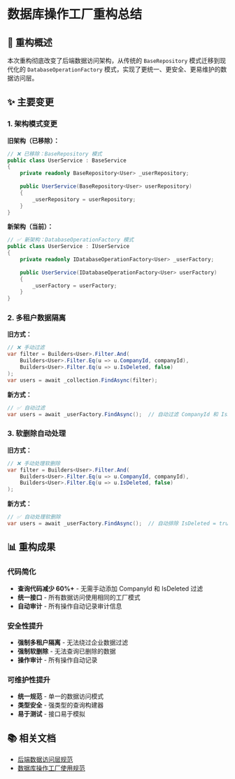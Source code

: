 # 数据库操作工厂重构总结

## 🎯 重构概述

本次重构彻底改变了后端数据访问架构，从传统的 `BaseRepository` 模式迁移到现代化的 `DatabaseOperationFactory` 模式，实现了更统一、更安全、更易维护的数据访问层。

## ✨ 主要变更

### 1. 架构模式变更

**旧架构（已移除）：**
```csharp
// ❌ 已移除：BaseRepository 模式
public class UserService : BaseService
{
    private readonly BaseRepository<User> _userRepository;
    
    public UserService(BaseRepository<User> userRepository)
    {
        _userRepository = userRepository;
    }
}
```

**新架构（当前）：**
```csharp
// ✅ 新架构：DatabaseOperationFactory 模式
public class UserService : IUserService
{
    private readonly IDatabaseOperationFactory<User> _userFactory;
    
    public UserService(IDatabaseOperationFactory<User> userFactory)
    {
        _userFactory = userFactory;
    }
}
```

### 2. 多租户数据隔离

**旧方式：**
```csharp
// ❌ 手动过滤
var filter = Builders<User>.Filter.And(
    Builders<User>.Filter.Eq(u => u.CompanyId, companyId),
    Builders<User>.Filter.Eq(u => u.IsDeleted, false)
);
var users = await _collection.FindAsync(filter);
```

**新方式：**
```csharp
// ✅ 自动过滤
var users = await _userFactory.FindAsync();  // 自动过滤 CompanyId 和 IsDeleted
```

### 3. 软删除自动处理

**旧方式：**
```csharp
// ❌ 手动处理软删除
var filter = Builders<User>.Filter.And(
    Builders<User>.Filter.Eq(u => u.CompanyId, companyId),
    Builders<User>.Filter.Eq(u => u.IsDeleted, false)
);
```

**新方式：**
```csharp
// ✅ 自动处理软删除
var users = await _userFactory.FindAsync();  // 自动排除 IsDeleted = true 的记录
```

## 📊 重构成果

### 代码简化
- **查询代码减少 60%+** - 无需手动添加 CompanyId 和 IsDeleted 过滤
- **统一接口** - 所有数据访问使用相同的工厂模式
- **自动审计** - 所有操作自动记录审计信息

### 安全性提升
- **强制多租户隔离** - 无法绕过企业数据过滤
- **强制软删除** - 无法查询已删除的数据
- **操作审计** - 所有操作自动记录

### 可维护性提升
- **统一规范** - 单一的数据访问模式
- **类型安全** - 强类型的查询构建器
- **易于测试** - 接口易于模拟

## 📚 相关文档

- [后端数据访问层规范](mdc:.cursor/rules/backend-data-access.mdc)
- [数据库操作工厂使用规范](mdc:.cursor/rules/database-operation-factory.mdc)

